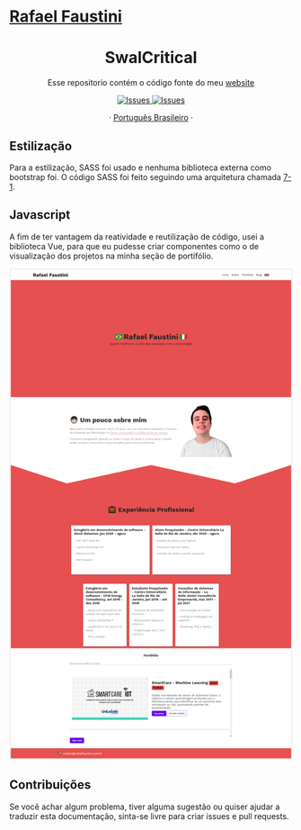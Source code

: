 # [Rafael Faustini](https://rafaelfaustini.com.br)

 <h1 align="center">SwalCritical</h1>
  <p align="center">
  Esse repositorio contém o código fonte do meu <a href="https://rafaelfaustini.com.br">website</a></p>

  <p align="center">
     <a href="https://github.com/rafaelfaustini/swalCritical/issues">
      <img alt="Issues" src="https://img.shields.io/github/issues/rafaelfaustini/rafaelfaustini.com.br?color=f44336" />
    </a>
     <a href="https://github.com/rafaelfaustini/swalCritical/pulls">
      <img alt="Issues" src="https://img.shields.io/github/issues-pr/rafaelfaustini/rafaelfaustini.com.br?color=f44336" />
    </a>
  </p>

  <p align="center">
    ·
    <a href="/docs/readme_pt-BR.md">Português Brasileiro</a>
    ·
  </p>

## Estilização

Para a estilização, SASS foi usado e nenhuma biblioteca externa como bootstrap foi. O código SASS foi feito seguindo uma arquitetura chamada [7-1](https://github.com/HugoGiraudel/sass-boilerplate).

## Javascript

A fim de ter vantagem da reatividade e reutilização de código, usei a biblioteca Vue, para que eu pudesse criar componentes como o de visualização dos projetos na minha seção de portifólio.

![Imagem do website](/img/website1.png)

## Contribuições

Se você achar algum problema, tiver alguma sugestão ou quiser ajudar a traduzir esta documentação, sinta-se livre para criar issues e pull requests.
